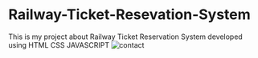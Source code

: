 # Railway-Ticket-Resevation-System
This is my project about Railway Ticket Reservation System developed using HTML CSS JAVASCRIPT
![contact](https://user-images.githubusercontent.com/84675187/231784830-20345699-b229-4236-9f21-5dbefd6e78c4.jpg)

